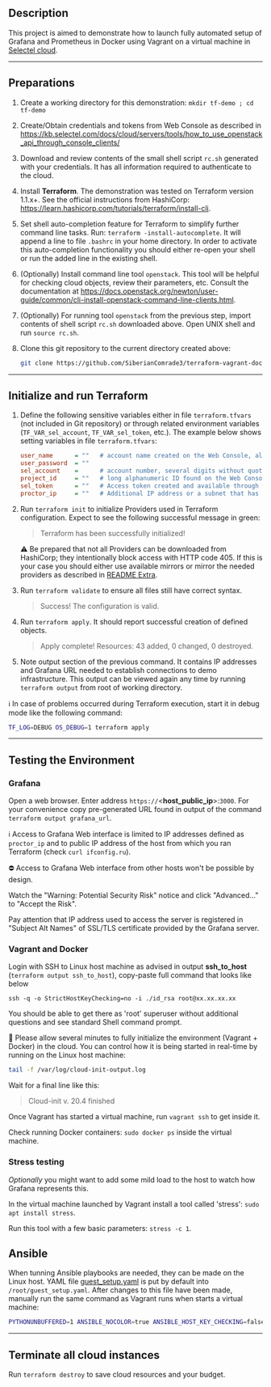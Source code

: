 ## Description
This project is aimed to demonstrate how to launch fully automated setup of Grafana and Prometheus in Docker using Vagrant on a virtual machine in [Selectel cloud](https://selectel.ru/en/).

***
## Preparations
1. Create a working directory for this demonstration:  `mkdir tf-demo ; cd tf-demo`

2. Create/Obtain credentials and tokens from Web Console as described in 
https://kb.selectel.com/docs/cloud/servers/tools/how_to_use_openstack_api_through_console_clients/

3. Download and review contents of the small shell script `rc.sh` generated with your credentials. It has all information required to authenticate to the cloud.

5. Install **Terraform**. The demonstration was tested on Terraform version 1.1.x+. See the official instructions from HashiCorp: https://learn.hashicorp.com/tutorials/terraform/install-cli.

6. Set shell auto-completion feature for Terraform to simplify further command line tasks. Run: `terraform -install-autocomplete`. It will append a line to file `.bashrc` in your home directory. In order to activate this auto-completion functionality you should either re-open your shell or run the added line in the existing shell.

7. (Optionally) Install command line tool `openstack`. This tool will be helpful for checking cloud objects, review their parameters, etc. Consult the documentation at https://docs.openstack.org/newton/user-guide/common/cli-install-openstack-command-line-clients.html.

8. (Optionally) For running tool `openstack` from the previous step, import contents of shell script `rc.sh` downloaded above. Open UNIX shell and run `source rc.sh`.

9. Clone this git repository to the current directory created above:
      ```bash
      git clone https://github.com/SiberianComrade3/terraform-vagrant-docker-demo.git .
      ```

***
## Initialize and run Terraform
1. Define the following sensitive variables either in file `terraform.tfvars` (not included in Git repository) or through related environment variables (`TF_VAR_sel_account`, `TF_VAR_sel_token`, etc.). The example below shows setting variables in file `terraform.tfvars`:
      ```ini
      user_name      = ""   # account name created on the Web Console, also mentioned in rc.sh.
      user_password  = ""
      sel_account    =      # account number, several digits without quotes
      project_id     = ""   # long alphanumeric ID found on the Web Console and in the script rc.sh.
      sel_token      = ""   # Access token created and available through Web Console. Copy full string.
      proctor_ip     = ""   # Additional IP address or a subnet that has access to SSH and Grafana Web
      ``` 
2. Run `terraform init` to initialize Providers used in Terraform configuration. Expect to see the following successful message in green:
   > Terraform has been successfully initialized!

   :warning: Be prepared that not all Providers can be downloaded from HashiCorp; they intentionally block access with HTTP code 405. If this is your case you should either use available mirrors or mirror the needed providers as described in [README Extra](README_extra.md).


3. Run `terraform validate` to ensure all files still have correct syntax.
   > Success! The configuration is valid.

4. Run `terraform apply`. It should report successful creation of defined objects.
   > Apply complete! Resources: 43 added, 0 changed, 0 destroyed.

5. Note output section of the previous command. It contains IP addresses and Grafana URL needed to establish connections to demo infrastructure. This output can be viewed again any time by running `terraform output` from root of working directory. 

:information_source: In case of problems occurred during Terraform execution, start it in debug mode like the following command:

```bash
TF_LOG=DEBUG OS_DEBUG=1 terraform apply
```

***
## Testing the Environment

### Grafana

Open a web browser. Enter address `https://`<**host_public_ip**>:`3000`. For your convenience copy pre-generated URL found in output of the command `terraform output grafana_url`.

:information_source: Access to Grafana Web interface is limited to IP addresses defined as `proctor_ip` and to public IP address of the host from which you ran Terraform (check `curl ifconfig.ru`). 

:no_entry: Access to Grafana Web interface from other hosts won't be possible by design.

Watch the "Warning: Potential Security Risk" notice and click "Advanced..." to "Accept the Risk". 

Pay attention that IP address used to access the server is registered in "Subject Alt Names" of SSL/TLS certificate provided by the Grafana server.

### Vagrant and Docker
Login with SSH to Linux host machine as advised in output **ssh_to_host** (`terraform output ssh_to_host`), copy-paste full command that looks like below

`ssh -q -o StrictHostKeyChecking=no -i ./id_rsa root@xx.xx.xx.xx`

You should be able to get there as 'root' superuser without additional questions and see standard Shell command prompt.

:stop_sign: Please allow several minutes to fully initialize the environment (Vagrant + Docker) in the cloud. You can control how it is being started in real-time by running on the Linux host machine:
```bash
tail -f /var/log/cloud-init-output.log
```
Wait for a final line like this:
  > Cloud-init v. 20.4 finished
 
Once Vagrant has started a virtual machine, run `vagrant ssh` to get inside it.

Check running Docker containers: `sudo docker ps` inside the virtual machine.

### Stress testing
*Optionally* you might want to add some mild load to the host to watch how Grafana represents this.

In the virtual machine launched by Vagrant install a tool called 'stress': `sudo apt install stress`.

Run this tool with a few basic parameters: `stress -c 1`.

## Ansible
When tunning Ansible playbooks are needed, they can be made on the Linux host. YAML file [guest_setup.yaml](guest_setup.yaml) is put by default into `/root/guest_setup.yaml`. After changes to this file have been made, manually run the same command as Vagrant runs when starts a virtual machine:
```bash
PYTHONUNBUFFERED=1 ANSIBLE_NOCOLOR=true ANSIBLE_HOST_KEY_CHECKING=false ANSIBLE_SSH_ARGS='-o UserKnownHostsFile=/dev/null -o IdentitiesOnly=yes -o ControlMaster=auto -o ControlPersist=60s' ansible-playbook --connection=ssh --timeout=30 --limit="default" --inventory-file=/root/.vagrant/provisioners/ansible/inventory --become --become-user=root -v guest_setup.yaml
```

***
## Terminate all cloud instances 
Run `terraform destroy` to save cloud resources and your budget.
